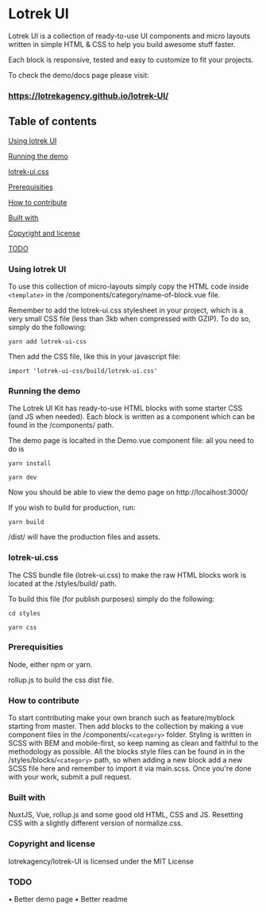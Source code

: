 # Lotrek UI
Lotrek UI is a collection of ready-to-use UI components and micro layouts written in simple HTML & CSS to help you build awesome stuff faster.

Each block is responsive, tested and easy to customize to fit your projects.

To check the demo/docs page please visit:

### https://lotrekagency.github.io/lotrek-UI/


## Table of contents

[Using lotrek UI](#using-lotrek-ui)

[Running the demo](#running-the-demo)

[lotrek-ui.css](#lotrek-ui.css)

[Prerequisities](#prerequisities)

[How to contribute](#how-to-contribute)

[Built with](#built-with)

[Copyright and license](#copyright-and-license)

[TODO](#todo)

### Using lotrek UI
To use this collection of micro-layouts simply copy the HTML code inside `<template>` in the /components/category/name-of-block.vue file.

Remember to add the lotrek-ui.css stylesheet in your project, which is a very small CSS file (less than 3kb when compressed with GZIP). To do so, simply do the following:

`yarn add lotrek-ui-css`

Then add the CSS file, like this in your javascript file:

`import 'lotrek-ui-css/build/lotrek-ui.css'`

### Running the demo
The Lotrek UI Kit has ready-to-use HTML blocks with some starter CSS (and JS when needed). 
Each block is written as a component which can be found in the /components/ path.

The demo page is localted in the Demo.vue component file: all you need to do is

`yarn install`

`yarn dev`

Now you should be able to view the demo page on http://localhost:3000/

If you wish to build for production, run:

`yarn build`

/dist/ will have the production files and assets.

### lotrek-ui.css
The CSS bundle file (lotrek-ui.css) to make the raw HTML blocks work is located at the /styles/build/ path.

To build this file (for publish purposes) simply do the following:

`cd styles`

`yarn css`

### Prerequisities

Node, either npm or yarn. 

rollup.js to build the css dist file.

### How to contribute
To start contributing make your own branch such as feature/myblock starting from master. 
Then add blocks to the collection by making a vue component files in the /components/`<category>` folder. 
Styling is written in SCSS with BEM and mobile-first, so keep naming as clean and faithful to the methodology as possible. All the blocks style files can be found in in the /styles/blocks/`<category>` path, so when adding a new block add a new SCSS file here and remember to import it via main.scss.
Once you're done with your work, submit a pull request.

### Built with
NuxtJS, Vue, rollup.js and some good old HTML, CSS and JS.
Resetting CSS with a slightly different version of normalize.css.

### Copyright and license
lotrekagency/lotrek-UI is licensed under the MIT License

### TODO
• Better demo page
• Better readme